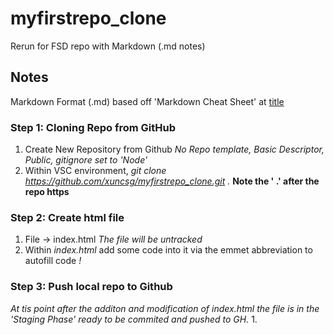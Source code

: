 # myfirstrepo_clone
Rerun for FSD repo with Markdown (.md notes)

## Notes
Markdown Format (.md) based off 'Markdown Cheat Sheet' at [title](https://www.markdownguide.org/cheat-sheet/)

### Step 1: Cloning Repo from GitHub
1. Create New Repository from Github 
*No Repo template, Basic Descriptor, Public, gitignore set to 'Node'*
2. Within VSC environment, *git clone https://github.com/xuncsg/myfirstrepo_clone.git .* **Note the ' .' after the repo https**

### Step 2: Create html file 
1. File -> index.html
*The file will be untracked*
2. Within *index.html* add some code into it via the emmet abbreviation to autofill code *!*

### Step 3: Push local repo to Github
*At tis point after the additon and modification of index.html the file is in the 'Staging Phase' ready to be commited and pushed to GH.*
1. 